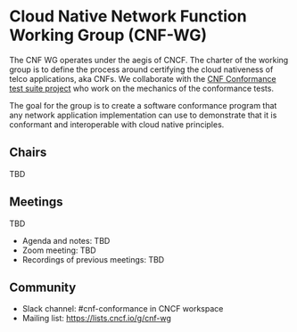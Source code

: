 # Cloud Native Network Function Working Group (CNF-WG)


The CNF WG operates under the aegis of CNCF. The charter of the working group is to define the process around certifying the cloud nativeness of telco applications,  aka CNFs. We collaborate with the [CNF Conformance test suite project](README-testsuite.md) who work on the mechanics of the conformance tests.

The goal for the group is to create a software conformance program that any network application implementation can use to demonstrate that it is conformant and interoperable with cloud native principles.

## Chairs
TBD

## Meetings
TBD

- Agenda and notes: TBD
- Zoom meeting: TBD
- Recordings of previous meetings: TBD

## Community
- Slack channel: #cnf-conformance in CNCF workspace
- Mailing list: https://lists.cncf.io/g/cnf-wg
